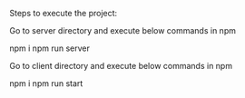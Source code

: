 Steps to execute the project:

Go to server directory and execute below commands in npm

npm i
npm run server

Go to client directory and execute below commands in npm

npm i
npm run start
